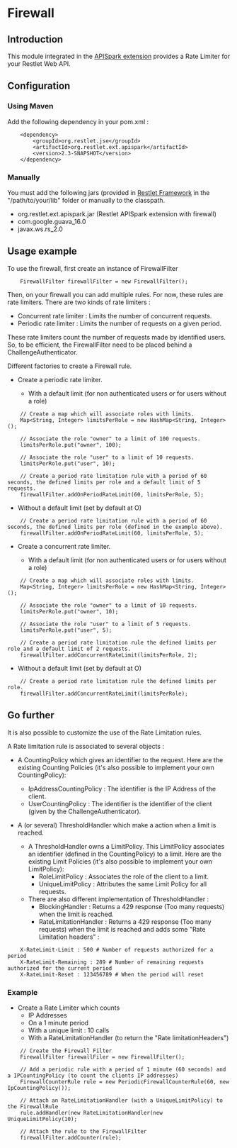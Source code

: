 # Firewall

## Introduction

This module integrated in the [APISpark extension](/apispark.md) provides a Rate Limiter for your Restlet Web API.

## Configuration

### Using Maven

Add the following dependency in your pom.xml : 

~~~~{.java}
	<dependency>
		<groupId>org.restlet.jse</groupId>
		<artifactId>org.restlet.ext.apispark</artifactId>
		<version>2.3-SNAPSHOT</version>
	</dependency>
~~~~

### Manually 

You must add the following jars (provided in 
[Restlet Framework](http://restlet.com/download/current#release=unstable&edition=jse&distribution=zip) in the "/path/to/your/lib" folder or manually to the classpath.

* 	org.restlet.ext.apispark.jar (Restlet APISpark extension with firewall)
*	com.google.guava_16.0
*	javax.ws.rs_2.0

## Usage example

To use the firewall, first create an instance of FirewallFilter

~~~~{.java}
	FirewallFilter firewallFilter = new FirewallFilter();
~~~~

Then, on your firewall you can add multiple rules. For now, these rules are rate limiters.
There are two kinds of rate limiters :   

* Concurrent rate limiter : Limits the number of concurrent requests.
* Periodic rate limiter : Limits the number of requests on a given period.

These rate limiters count the number of requests made by identified users. So, to be efficient, the FirewallFilter need to be placed behind a ChallengeAuthenticator.

Different factories to create a Firewall rule.

* Create a periodic rate limiter.

  * With a default limit (for non authenticated users or for users without a role)  

~~~~{.java}
	// Create a map which will associate roles with limits.  
	Map<String, Integer> limitsPerRole = new HashMap<String, Integer>();

	// Associate the role "owner" to a limit of 100 requests.  
	limitsPerRole.put("owner", 100);

	// Associate the role "user" to a limit of 10 requests.  
	limitsPerRole.put("user", 10);

	// Create a period rate limitation rule with a period of 60 seconds, the defined limits per role and a default limit of 5 requests.  
	firewallFilter.addOnPeriodRateLimit(60, limitsPerRole, 5);
~~~~
  
  * Without a default limit (set by default at O)  

~~~~{.java}
	// Create a period rate limitation rule with a period of 60 seconds, the defined limits per role (defined in the example above).  
	firewallFilter.addOnPeriodRateLimit(60, limitsPerRole, 5);
~~~~

* Create a concurrent rate limiter.

  * With a default limit (for non authenticated users or for users without a role)  

~~~~{.java}
	// Create a map which will associate roles with limits.  
	Map<String, Integer> limitsPerRole = new HashMap<String, Integer>();

	// Associate the role "owner" to a limit of 10 requests.  
	limitsPerRole.put("owner", 10);

	// Associate the role "user" to a limit of 5 requests.  
	limitsPerRole.put("user", 5);
	
	// Create a period rate limitation rule the defined limits per role and a default limit of 2 requests.  
	firewallFilter.addConcurrentRateLimit(limitsPerRole, 2);
~~~~

  * Without a default limit (set by default at O)  

~~~~{.java}
	// Create a period rate limitation rule the defined limits per role.  
	firewallFilter.addConcurrentRateLimit(limitsPerRole);
~~~~

## Go further

It is also possible to customize the use of the Rate Limitation rules.

A Rate limitation rule is associated to several objects :   

* A CountingPolicy which gives an identifier to the request. Here are the existing Counting Policies (it's also possible to implement your own CountingPolicy):  
    * IpAddressCountingPolicy : The identifier is the IP Address of the client.  
    * UserCountingPolicy : The identifier is the identifier of the client (given by the ChallengeAuthenticator).  

* A (or several) ThresholdHandler which make a action when a limit is reached.   
  * A ThresholdHandler owns a LimitPolicy. This LimitPolicy associates an identifier (defined in the CountingPolicy) to a limit. Here are the existing Limit Policies (it's also possible to implement your own LimitPolicy):
    * RoleLimitPolicy : Associates the role of the client to a limit.
    * UniqueLimitPolicy : Attributes the same Limit Policy for all requests.
  * There are also different implementation of ThresholdHandler : 
    * BlockingHandler : Returns a 429 response (Too many requests) when the limit is reached. 
    * RateLimitationHandler : Returns a 429 response (Too many requests) when the limit is reached and adds some "Rate Limitation headers" :

~~~~
	X-RateLimit-Limit : 500 # Number of requests authorized for a period
    X-RateLimit-Remaining : 289 # Number of remaining requests authorized for the current period
    X-RateLimit-Reset : 123456789 # When the period will reset
~~~~

### Example 

* Create a Rate Limiter which counts 
    * IP Addresses
    * On a 1 minute period
    * With a unique limit : 10 calls
    * With a RateLimitationHandler (to return the "Rate limitationHeaders")

~~~~{.java}
	// Create the Firewall Filter
	FirewallFilter firewallFiler = new FirewallFilter();
	
	// Add a periodic rule with a period of 1 minute (60 seconds) and a IPCountingPolicy (to count the clients IP addresses) 
	FirewallCounterRule rule = new PeriodicFirewallCounterRule(60, new IpCountingPolicy());

	// Attach an RateLimitationHandler (with a UniqueLimitPolicy) to the FirewallRule
	rule.addHandler(new RateLimitationHandler(new UniqueLimitPolicy(10);

	// Attach the rule to the FirewallFilter
	firewallFilter.addCounter(rule);
~~~~

